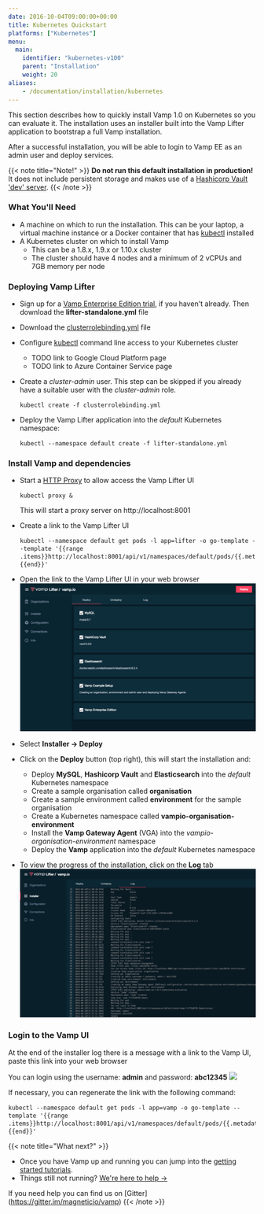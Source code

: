 ```yaml
---
date: 2016-10-04T09:00:00+00:00
title: Kubernetes Quickstart
platforms: ["Kubernetes"]
menu:
  main:
    identifier: "kubernetes-v100"
    parent: "Installation"
    weight: 20
aliases:
    - /documentation/installation/kubernetes
---
```


This section describes how to quickly install Vamp 1.0 on Kubernetes so you can evaluate it. The installation uses an installer built into the Vamp Lifter application to bootstrap a full Vamp installation.

After a successful installation, you will be able to login to Vamp EE as an admin user and deploy services. 

{{< note title="Note!" >}}
**Do not run this default installation in production!** It does not include persistent storage and makes use of a [Hashicorp Vault 'dev' server](https://www.vaultproject.io/docs/concepts/dev-server.html).
{{< /note >}}

### What You'll Need

* A machine on which to run the installation. This can be your laptop, a virtual machine instance or a Docker container that has [kubectl](http://kubernetes.io/docs/user-guide/kubectl-overview/) installed
* A Kubernetes cluster on which to install Vamp
  * This can be a 1.8.x, 1.9.x or 1.10.x cluster
  * The cluster should have 4 nodes and a minimum of 2 vCPUs and 7GB memory per node

### Deploying Vamp Lifter

* Sign up for a [Vamp Enterprise Edition trial](/trial-signup/), if you haven't already. Then download the **lifter-standalone.yml** file
* Download the [clusterrolebinding.yml](https://gist.github.com/jason-magnetic-io/3be85e096a038e5c17f536bc52e439d0) file
* Configure [kubectl](http://kubernetes.io/docs/user-guide/kubectl-overview/) command line access to your Kubernetes cluster
  * TODO link to Google Cloud Platform page
  * TODO link to Azure Container Service page
* Create a *cluster-admin* user. This step can be skipped if you already have a suitable user with the *cluster-admin* role.
  
  ```
  kubectl create -f clusterrolebinding.yml
  ```
  
* Deploy the Vamp Lifter application into the *default* Kubernetes namespace:
  
  ```
  kubectl --namespace default create -f lifter-standalone.yml
  ```

### Install Vamp and dependencies

* Start a [HTTP Proxy](https://kubernetes.io/docs/tasks/access-kubernetes-api/http-proxy-access-api/) to allow access the Vamp Lifter UI
  
  ```
  kubectl proxy &
  ```
  
  This will start a proxy server on http://localhost:8001
  
* Create a link to the Vamp Lifter UI
  
  ```
  kubectl --namespace default get pods -l app=lifter -o go-template --template '{{range .items}}http://localhost:8001/api/v1/namespaces/default/pods/{{.metadata.name}}/proxy/{{"\n"}}{{end}}'
  ```
  
* Open the link to the Vamp Lifter UI in your web browser
  ![](/images/screens/v100/lifteree-installer-deploy.png)
* Select **Installer → Deploy**
* Click on the **Deploy** button (top right), this will start the installation and:
  * Deploy **MySQL**, **Hashicorp Vault** and **Elasticsearch** into the *default* Kubernetes namespace
  * Create a sample organisation called **organisation**
  * Create a sample environment called **environment** for the sample organisation
  * Create a Kubernetes namespace called **vampio-organisation-environment**
  * Install the **Vamp Gateway Agent** (VGA) into the *vampio-organisation-environment* namespace
  * Deploy the **Vamp** application into the *default* Kubernetes namespace
* To view the progress of the installation, click on the **Log** tab
  ![](/images/screens/v100/lifteree-installer-log-kubernetes.png)

### Login to the Vamp UI

At the end of the installer log there is a message with a link to the Vamp UI, paste this link into your web browser

You can login using the username: **admin** and password: **abc12345**
![](/images/screens/v100/vampee-login.png)

If necessary, you can regenerate the link with the following command:

```
kubectl --namespace default get pods -l app=vamp -o go-template --template '{{range .items}}http://localhost:8001/api/v1/namespaces/default/pods/{{.metadata.name}}/proxy/{{"\n"}}{{end}}'
```

{{< note title="What next?" >}}

* Once you have Vamp up and running you can jump into the [getting started tutorials](/documentation/tutorials/).
* Things still not running? [We're here to help →](https://github.com/magneticio/vamp/issues)

If you need help you can find us on [Gitter] (https://gitter.im/magneticio/vamp)
{{< /note >}}
